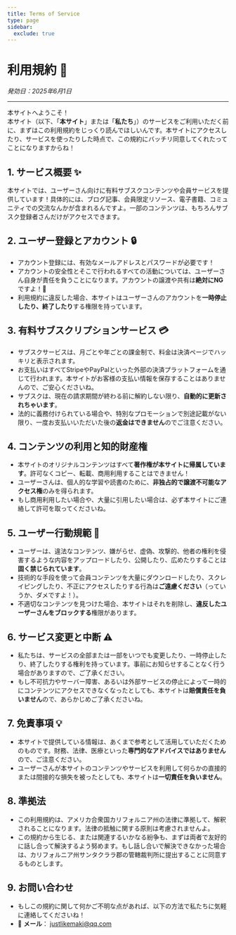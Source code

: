```yaml
---
title: Terms of Service
type: page
sidebar:
  exclude: true
---
```

# 利用規約 👋

*発効日：2025年6月1日*

---

本サイトへようこそ！<br>
本サイト（以下、「**本サイト**」または「**私たち**」）のサービスをご利用いただく前に、まずはこの利用規約をじっくり読んでほしいんです。本サイトにアクセスしたり、サービスを使ったりした時点で、この規約にバッチリ同意してくれたってことになりますからね！

## 1. サービス概要 ✨
本サイトでは、ユーザーさん向けに有料サブスクコンテンツや会員サービスを提供しています！具体的には、ブログ記事、会員限定リソース、電子書籍、コミュニティでの交流なんかが含まれるんですよ。一部のコンテンツは、もちろんサブスク登録者さんだけがアクセスできます。

## 2. ユーザー登録とアカウント 🔒
- アカウント登録には、有効なメールアドレスとパスワードが必要です！
- アカウントの安全性とそこで行われるすべての活動については、ユーザーさん自身が責任を負うことになります。アカウントの譲渡や共有は**絶対にNG**ですよ！🚫
- 利用規約に違反した場合、本サイトはユーザーさんのアカウントを**一時停止したり、終了したり**する権限を持っています。

## 3. 有料サブスクリプションサービス 💳
- サブスクサービスは、月ごとや年ごとの課金制で、料金は決済ページでハッキリと表示されます。
- お支払いはすべてStripeやPayPalといった外部の決済プラットフォームを通じて行われます。本サイトがお客様の支払い情報を保存することはありませんので、ご安心くださいね。
- サブスクは、現在の請求期間が終わる前に解約しない限り、**自動的に更新されちゃいます**。
- 法的に義務付けられている場合や、特別なプロモーションで別途記載がない限り、一度お支払いいただいた後の**返金はできません**のでご注意ください。

## 4. コンテンツの利用と知的財産権
- 本サイトのオリジナルコンテンツはすべて**著作権が本サイトに帰属しています**。許可なくコピー、転載、商用利用することはできません！
- ユーザーさんは、個人的な学習や読書のために、**非独占的で譲渡不可能なアクセス権**のみを得られます。
- もし商用利用したい場合や、大量に引用したい場合は、必ず本サイトにご連絡して許可を取ってくださいね。

## 5. ユーザー行動規範 🚨
- ユーザーは、違法なコンテンツ、嫌がらせ、虚偽、攻撃的、他者の権利を侵害するような内容をアップロードしたり、公開したり、広めたりすることは**固く禁じられています**。
- 技術的な手段を使って会員コンテンツを大量にダウンロードしたり、スクレイピングしたり、不正にアクセスしたりする行為は**ご遠慮ください**（っていうか、ダメですよ！）。
- 不適切なコンテンツを見つけた場合、本サイトはそれを削除し、**違反したユーザーさんをブロックする**権限があります。

## 6. サービス変更と中断 ⚠️
- 私たちは、サービスの全部または一部をいつでも変更したり、一時停止したり、終了したりする権利を持っています。事前にお知らせすることなく行う場合がありますので、ご了承ください。
- もし不可抗力やサーバー障害、あるいは外部サービスの停止によって一時的にコンテンツにアクセスできなくなったとしても、本サイトは**賠償責任を負いません**ので、あらかじめご了承くださいね。

## 7. 免責事項 💡
- 本サイトで提供している情報は、あくまで参考として活用していただくためのものです。財務、法律、医療といった**専門的なアドバイスではありません**ので、ご注意ください。
- ユーザーさんが本サイトのコンテンツやサービスを利用して何らかの直接的または間接的な損失を被ったとしても、本サイトは**一切責任を負いません**。

## 8. 準拠法
- この利用規約は、アメリカ合衆国カリフォルニア州の法律に準拠して、解釈されることになります。法律の抵触に関する原則は考慮されませんよ。
- この規約から生じる、または関連するいかなる紛争も、まずは両者で友好的に話し合って解決するよう努めます。もし話し合いで解決できなかった場合は、カリフォルニア州サンタクララ郡の管轄裁判所に提出することに同意するものとします。

## 9. お問い合わせ
- もしこの規約に関して何かご不明な点があれば、以下の方法で私たちに気軽に連絡してくださいね！
- 📧 **メール**： [justlikemaki@qq.com](mailto:justlikemaki@qq.com)